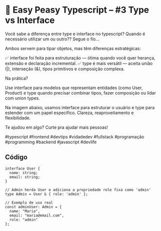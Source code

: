 # 🧠 Easy Peasy Typescript – #3 Type vs Interface

 Você sabe a diferença entre type e interface no typescript? Quando é necessário utilizar um ou outro?? Segue o fio... 

Ambos servem para tipar objetos, mas têm diferenças estratégicas:

✅ interface foi feita para estruturação — ótima quando você quer herança, extensão e declaração incremental.
✅ type é mais versátil — aceita união (|), interseção (&), tipos primitivos e composição complexa.

Na prática?

Use interface para modelos que representam entidades (como User, Product) e type quando precisar combinar tipos, fazer composição ou lidar com union types.

Na imagem abaixo, usamos interface para estruturar o usuário e type para estender com um papel específico. Clareza, reaproveitamento e flexibilidade.

Te ajudou em algo? Curte pra ajudar mais pessoas!

#typescript #frontend #devtips #vidadedev #fullstack #programação #programming #backend #javascript #devlife

## Código

```
interface User {
  name: string;
  email: string;
}

// Admin herda User e adiciona a propriedade role fixa como 'admin'
type Admin = User & { role: 'admin' };

// Exemplo de uso real
const adminUser: Admin = {
  name: "Maria",
  email: "maria@email.com",
  role: "admin"
};
```